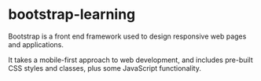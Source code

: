 # bootstrap-learning

Bootstrap is a front end framework used to design responsive web pages and applications.

It takes a mobile-first approach to web development, and includes pre-built CSS styles and classes, plus some JavaScript functionality.